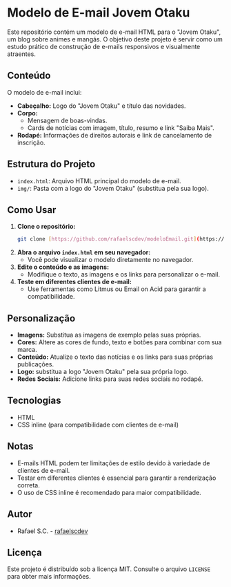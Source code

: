 # Modelo de E-mail Jovem Otaku

Este repositório contém um modelo de e-mail HTML para o "Jovem Otaku", um blog sobre animes e mangás. O objetivo deste projeto é servir como um estudo prático de construção de e-mails responsivos e visualmente atraentes.

## Conteúdo

O modelo de e-mail inclui:

* **Cabeçalho:** Logo do "Jovem Otaku" e título das novidades.
* **Corpo:**
    * Mensagem de boas-vindas.
    * Cards de notícias com imagem, título, resumo e link "Saiba Mais".
* **Rodapé:** Informações de direitos autorais e link de cancelamento de inscrição.

## Estrutura do Projeto

* `index.html`: Arquivo HTML principal do modelo de e-mail.
* `img/`: Pasta com a logo do "Jovem Otaku" (substitua pela sua logo).

## Como Usar

1.  **Clone o repositório:**
    ```bash
    git clone [https://github.com/rafaelscdev/modeloEmail.git](https://github.com/rafaelscdev/modeloEmail.git)
    ```
2.  **Abra o arquivo `index.html` em seu navegador:**
    * Você pode visualizar o modelo diretamente no navegador.
3.  **Edite o conteúdo e as imagens:**
    * Modifique o texto, as imagens e os links para personalizar o e-mail.
4.  **Teste em diferentes clientes de e-mail:**
    * Use ferramentas como Litmus ou Email on Acid para garantir a compatibilidade.

## Personalização

* **Imagens:** Substitua as imagens de exemplo pelas suas próprias.
* **Cores:** Altere as cores de fundo, texto e botões para combinar com sua marca.
* **Conteúdo:** Atualize o texto das notícias e os links para suas próprias publicações.
* **Logo:** substitua a logo "Jovem Otaku" pela sua própria logo.
* **Redes Sociais:** Adicione links para suas redes sociais no rodapé.

## Tecnologias

* HTML
* CSS inline (para compatibilidade com clientes de e-mail)

## Notas

* E-mails HTML podem ter limitações de estilo devido à variedade de clientes de e-mail.
* Testar em diferentes clientes é essencial para garantir a renderização correta.
* O uso de CSS inline é recomendado para maior compatibilidade.

## Autor

* Rafael S.C. - [rafaelscdev](https://github.com/rafaelscdev)

## Licença

Este projeto é distribuído sob a licença MIT. Consulte o arquivo `LICENSE` para obter mais informações.